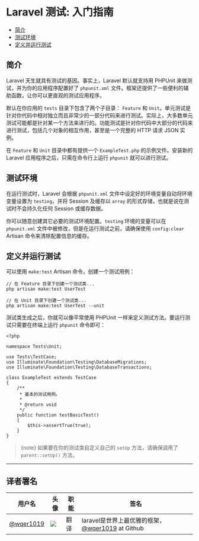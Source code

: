 # Laravel 测试: 入门指南

- [简介](#introduction)
- [测试环境](#environment)
- [定义并运行测试](#creating-and-running-tests)

<a name="introduction"></a>
## 简介

Laravel 天生就具有测试的基因。事实上，Laravel 默认就支持用 PHPUnit 来做测试，并为你的应用程序配置好了 `phpunit.xml` 文件。框架还提供了一些便利的辅助函数，让你可以更直观的测试应用程序。

默认在你应用的 `tests` 目录下包含了两个子目录： `Feature` 和 `Unit`。单元测试是针对你代码中相对独立而且非常少的一部分代码来进行测试。实际上，大多数单元测试可能都是针对某一个方法来进行的。功能测试是针对你代码中大部分的代码来进行测试，包括几个对象的相互作用，甚至是一个完整的 HTTP 请求 JSON 实例。

在 `Feature` 和 `Unit` 目录中都有提供一个 `ExampleTest.php` 的示例文件。安装新的 Laravel 应用程序之后，只需在命令行上运行 `phpunit` 就可以进行测试。

<a name="environment"></a>
## 测试环境

在运行测试时，Laravel 会根据 `phpunit.xml` 文件中设定好的环境变量自动将环境变量设置为 `testing`，并将 Session 及缓存以 `array` 的形式存储，也就是说在测试时不会持久化任何 Session 或缓存数据。

你可以随意创建其它必要的测试环境配置。`testing` 环境的变量可以在 `phpunit.xml` 文件中被修改，但是在运行测试之前，请确保使用 `config:clear` Artisan 命令来清除配置信息的缓存。

<a name="creating-and-running-tests"></a>
## 定义并运行测试

可以使用 `make:test` Artisan 命令，创建一个测试用例：

    // 在 Feature 目录下创建一个测试类...
    php artisan make:test UserTest

    // 在 Unit 目录下创建一个测试类...
    php artisan make:test UserTest --unit

测试类生成之后，你就可以像平常使用 PHPUnit 一样来定义测试方法。要运行测试只需要在终端上运行 `phpunit` 命令即可：

    <?php

    namespace Tests\Unit;

    use Tests\TestCase;
    use Illuminate\Foundation\Testing\DatabaseMigrations;
    use Illuminate\Foundation\Testing\DatabaseTransactions;

    class ExampleTest extends TestCase
    {
        /**
         * 基本的测试用例。
         *
         * @return void
         */
        public function testBasicTest()
        {
            $this->assertTrue(true);
        }
    }

> {note} 如果要在你的测试类自定义自己的 `setUp` 方法，请确保调用了 `parent::setUp()` 方法。


--- 

## 译者署名
| 用户名 | 头像 | 职能 | 签名 |
|---|---|---|---|
| [@wqer1019](https://laravel-china.org/users/5435)  | <img class="avatar-66 rm-style" src="https://avatars3.githubusercontent.com/u/9254545?v=4&s=100">  |  翻译  | laravel是世界上最优雅的框架，[@wqer1019](https://github.com/wqer1019) at Github  |